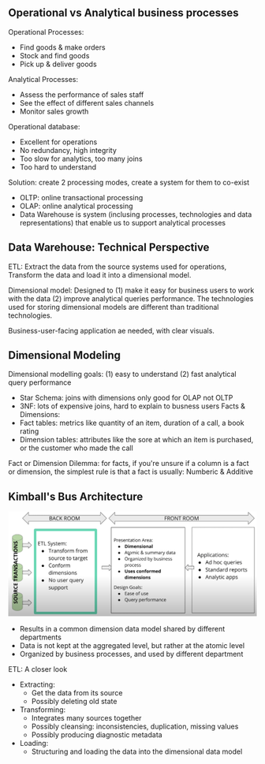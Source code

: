 ## Operational vs Analytical business processes
Operational Processes:
- Find goods & make orders
- Stock and find goods
- Pick up & deliver goods

Analytical Processes:
- Assess the performance of sales staff
- See the effect of different sales channels 
- Monitor sales growth 

Operational database:
- Excellent for operations
- No redundancy, high integrity
- Too slow for analytics, too many joins
- Too hard to understand

Solution: create 2 processing modes, create a system for them to co-exist
- OLTP: online transactional processing
- OLAP: online analytical processing
- Data Warehouse is system (inclusing processes, technologies and data representations) that enable us to support analytical processes

## Data Warehouse: Technical Perspective
ETL: Extract the data from the source systems used for operations, Transform the data and load it into a dimensional model.

Dimensional model: Designed to (1) make it easy for business users to work with the data (2) improve analytical queries performance. The technologies used for storing dimensional models are different than traditional technologies.

Business-user-facing application ae needed, with clear visuals.

## Dimensional Modeling
Dimensional modelling goals: (1) easy to understand (2) fast analytical query performance
- Star Schema: joins with dimensions only good for OLAP not OLTP
- 3NF: lots of expensive joins, hard to explain to busness users
Facts & Dimensions:
- Fact tables: metrics like quantity of an item, duration of a call, a book rating
- Dimension tables: attributes like the sore at which an item is purchased, or the customer who made the call

Fact or Dimension Dilemma: for facts, if you're unsure if a column is a fact or dimension, the simplest rule is that a fact is usually: Numberic & Additive

## Kimball's Bus Architecture
![image](/imgs/kimball.png)
- Results in a common dimension data model shared by different departments
- Data is not kept at the aggregated level, but rather at the atomic level
- Organized by business processes, and used by different department

ETL: A closer look
- Extracting:
  - Get the data from its source
  - Possibly deleting old state
- Transforming:
  - Integrates many sources together
  - Possibly cleansing: inconsistencies, duplication, missing values
  - Possibly producing diagnostic metadata
- Loading:
  - Structuring and loading the data into the dimensional data model

